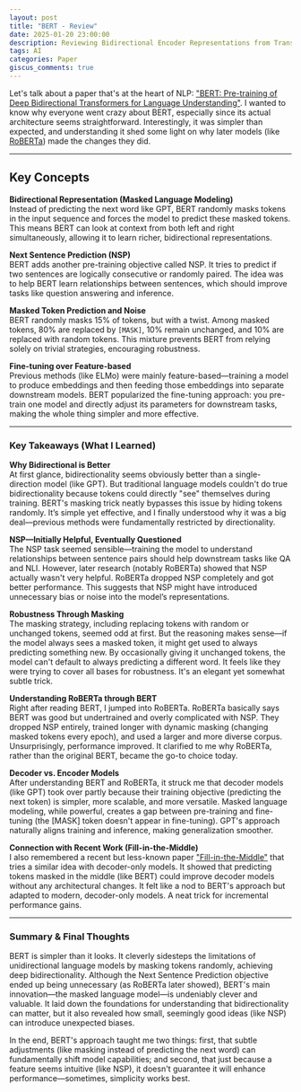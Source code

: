 ```yaml
---
layout: post
title: "BERT - Review"
date: 2025-01-20 23:00:00
description: Reviewing Bidirectional Encoder Representations from Transformers
tags: AI
categories: Paper
giscus_comments: true
---
```


Let's talk about a paper that's at the heart of NLP: ["BERT: Pre-training of Deep Bidirectional Transformers for Language Understanding"](https://arxiv.org/abs/1810.04805). I wanted to know why everyone went crazy about BERT, especially since its actual architecture seems straightforward. Interestingly, it was simpler than expected, and understanding it shed some light on why later models (like [RoBERTa](https://arxiv.org/abs/1907.11692)) made the changes they did.

---

## Key Concepts

**Bidirectional Representation (Masked Language Modeling)**  
Instead of predicting the next word like GPT, BERT randomly masks tokens in the input sequence and forces the model to predict these masked tokens. This means BERT can look at context from both left and right simultaneously, allowing it to learn richer, bidirectional representations.

**Next Sentence Prediction (NSP)**  
BERT adds another pre-training objective called NSP. It tries to predict if two sentences are logically consecutive or randomly paired. The idea was to help BERT learn relationships between sentences, which should improve tasks like question answering and inference.

**Masked Token Prediction and Noise**  
BERT randomly masks 15% of tokens, but with a twist. Among masked tokens, 80% are replaced by `[MASK]`, 10% remain unchanged, and 10% are replaced with random tokens. This mixture prevents BERT from relying solely on trivial strategies, encouraging robustness.

**Fine-tuning over Feature-based**  
Previous methods (like ELMo) were mainly feature-based—training a model to produce embeddings and then feeding those embeddings into separate downstream models. BERT popularized the fine-tuning approach: you pre-train one model and directly adjust its parameters for downstream tasks, making the whole thing simpler and more effective.

---

### Key Takeaways (What I Learned)

**Why Bidirectional is Better**  
At first glance, bidirectionality seems obviously better than a single-direction model (like GPT). But traditional language models couldn't do true bidirectionality because tokens could directly "see" themselves during training. BERT's masking trick neatly bypasses this issue by hiding tokens randomly. It’s simple yet effective, and I finally understood why it was a big deal—previous methods were fundamentally restricted by directionality.

**NSP—Initially Helpful, Eventually Questioned**  
The NSP task seemed sensible—training the model to understand relationships between sentence pairs should help downstream tasks like QA and NLI. However, later research (notably RoBERTa) showed that NSP actually wasn't very helpful. RoBERTa dropped NSP completely and got better performance. This suggests that NSP might have introduced unnecessary bias or noise into the model’s representations.

**Robustness Through Masking**  
The masking strategy, including replacing tokens with random or unchanged tokens, seemed odd at first. But the reasoning makes sense—if the model always sees a masked token, it might get used to always predicting something new. By occasionally giving it unchanged tokens, the model can't default to always predicting a different word. It feels like they were trying to cover all bases for robustness. It's an elegant yet somewhat subtle trick.

**Understanding RoBERTa through BERT**  
Right after reading BERT, I jumped into RoBERTa. RoBERTa basically says BERT was good but undertrained and overly complicated with NSP. They dropped NSP entirely, trained longer with dynamic masking (changing masked tokens every epoch), and used a larger and more diverse corpus. Unsurprisingly, performance improved. It clarified to me why RoBERTa, rather than the original BERT, became the go-to choice today.

**Decoder vs. Encoder Models**  
After understanding BERT and RoBERTa, it struck me that decoder models (like GPT) took over partly because their training objective (predicting the next token) is simpler, more scalable, and more versatile. Masked language modeling, while powerful, creates a gap between pre-training and fine-tuning (the [MASK] token doesn't appear in fine-tuning). GPT's approach naturally aligns training and inference, making generalization smoother.

**Connection with Recent Work (Fill-in-the-Middle)**  
I also remembered a recent but less-known paper ["Fill-in-the-Middle"](https://arxiv.org/abs/2207.14255) that tries a similar idea with decoder-only models. It showed that predicting tokens masked in the middle (like BERT) could improve decoder models without any architectural changes. It felt like a nod to BERT's approach but adapted to modern, decoder-only models. A neat trick for incremental performance gains.

---

### Summary & Final Thoughts
BERT is simpler than it looks. It cleverly sidesteps the limitations of unidirectional language models by masking tokens randomly, achieving deep bidirectionality. Although the Next Sentence Prediction objective ended up being unnecessary (as RoBERTa later showed), BERT's main innovation—the masked language model—is undeniably clever and valuable. It laid down the foundations for understanding that bidirectionality can matter, but it also revealed how small, seemingly good ideas (like NSP) can introduce unexpected biases.

In the end, BERT's approach taught me two things: first, that subtle adjustments (like masking instead of predicting the next word) can fundamentally shift model capabilities; and second, that just because a feature seems intuitive (like NSP), it doesn't guarantee it will enhance performance—sometimes, simplicity works best.